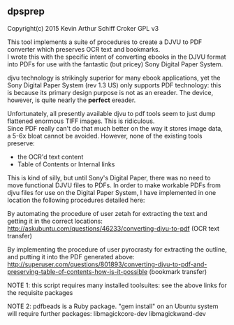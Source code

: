 dpsprep
----------------------------------------------------------

Copyright(c) 2015 Kevin Arthur Schiff Croker
GPL v3

This tool implements a suite of procedures to create a DJVU to PDF converter which preserves OCR text and bookmarks.  
I wrote this with the specific intent of converting ebooks in the DJVU format into PDFs for use with the fantastic (but pricey) 
Sony Digital Paper System.

djvu technology is strikingly superior for many ebook applications, yet the Sony Digital Paper System (rev 1.3 US)
only supports PDF technology: this is because its primary design purpose is not as an ereader.  The device, however, 
is quite nearly the **perfect** ereader.

Unfortunately, all presently available djvu to pdf tools seem to just dump flattened enormous TIFF images.  This is ridiculous.  
Since PDF really can't do that much better on the way it stores image data, a 5-6x bloat cannot be avoided.  However, none of the 
existing tools preserve:

* the OCR'd text content
* Table of Contents or Internal links

This is kind of silly, but until Sony's Digital Paper, there was no need to move functional DJVU files to PDFs. 
In order to make workable PDFs from djvu files for use on the Digital Paper System, I have implemented in one location the following 
procedures detailed here:

By automating the procedure of user zetah for extracting the text and getting it in the correct locations:
http://askubuntu.com/questions/46233/converting-djvu-to-pdf (OCR text transfer)

By implementing the procedure of user pyrocrasty for extracting the outline, and putting it into the PDF generated above:
http://superuser.com/questions/801893/converting-djvu-to-pdf-and-preserving-table-of-contents-how-is-it-possible (bookmark transfer)

NOTE 1: this script requires many installed toolsuites: see the above links for the requisite packages

NOTE 2: pdfbeads is a Ruby package.  "gem install" on an Ubuntu system will require further packages: libmagickcore-dev libmagickwand-dev